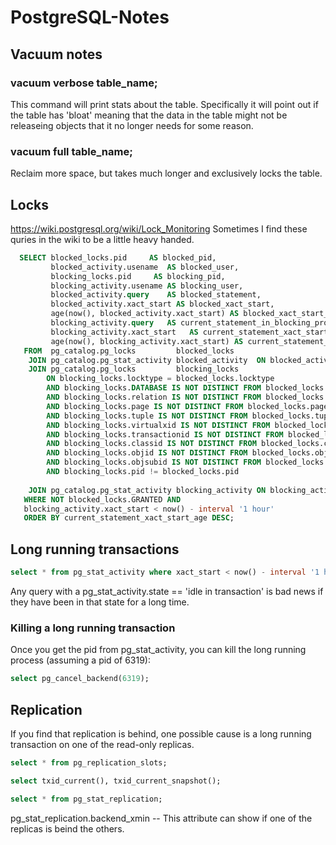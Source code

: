 # PostgreSQL-Notes

## Vacuum notes

### vacuum verbose table_name;
This command will print stats about the table. Specifically it will point out if the table has 'bloat' meaning that the data in the table might not be releaseing objects that it no longer needs for some reason.
### vacuum full table_name;
Reclaim more space, but takes much longer and exclusively locks the table.

## Locks
https://wiki.postgresql.org/wiki/Lock_Monitoring
Sometimes I find these quries in the wiki to be a little heavy handed.
```sql
  SELECT blocked_locks.pid     AS blocked_pid,
         blocked_activity.usename  AS blocked_user,
         blocking_locks.pid     AS blocking_pid,
         blocking_activity.usename AS blocking_user,
         blocked_activity.query    AS blocked_statement,
         blocked_activity.xact_start AS blocked_xact_start,
         age(now(), blocked_activity.xact_start) AS blocked_xact_start_age,
         blocking_activity.query   AS current_statement_in_blocking_process,
         blocking_activity.xact_start   AS current_statement_xact_start,
         age(now(), blocking_activity.xact_start) AS current_statement_xact_start_age
   FROM  pg_catalog.pg_locks         blocked_locks
    JOIN pg_catalog.pg_stat_activity blocked_activity  ON blocked_activity.pid = blocked_locks.pid
    JOIN pg_catalog.pg_locks         blocking_locks 
        ON blocking_locks.locktype = blocked_locks.locktype
        AND blocking_locks.DATABASE IS NOT DISTINCT FROM blocked_locks.DATABASE
        AND blocking_locks.relation IS NOT DISTINCT FROM blocked_locks.relation
        AND blocking_locks.page IS NOT DISTINCT FROM blocked_locks.page
        AND blocking_locks.tuple IS NOT DISTINCT FROM blocked_locks.tuple
        AND blocking_locks.virtualxid IS NOT DISTINCT FROM blocked_locks.virtualxid
        AND blocking_locks.transactionid IS NOT DISTINCT FROM blocked_locks.transactionid
        AND blocking_locks.classid IS NOT DISTINCT FROM blocked_locks.classid
        AND blocking_locks.objid IS NOT DISTINCT FROM blocked_locks.objid
        AND blocking_locks.objsubid IS NOT DISTINCT FROM blocked_locks.objsubid
        AND blocking_locks.pid != blocked_locks.pid
 
    JOIN pg_catalog.pg_stat_activity blocking_activity ON blocking_activity.pid = blocking_locks.pid
   WHERE NOT blocked_locks.GRANTED AND
   blocking_activity.xact_start < now() - interval '1 hour'
   ORDER BY current_statement_xact_start_age DESC;
```

## Long running transactions
```sql
select * from pg_stat_activity where xact_start < now() - interval '1 hour';
```

  Any query with a pg_stat_activity.state == 'idle in transaction' is bad news if they have been in that state for a long time.

### Killing a long running transaction
Once you get the pid from pg_stat_activity, you can kill the long running process (assuming a pid of 6319):
```sql
select pg_cancel_backend(6319);
```

## Replication
If you find that replication is behind, one possible cause is a long running transaction on one of the read-only replicas.

```sql
select * from pg_replication_slots;

select txid_current(), txid_current_snapshot();

select * from pg_stat_replication;
```
  pg_stat_replication.backend_xmin  -- This attribute can show if one of the replicas is beind the others.
